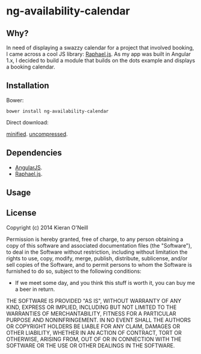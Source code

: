 ng-availability-calendar
========

## Why?

In need of displaying a swazzy calendar for a project that involved booking, I came across a cool JS library: [Raphael.js](https://github.com/DmitryBaranovskiy/raphael). As my app was built in Angular 1.x, I decided to build a module that builds on the dots example and displays a booking calendar.

## Installation

Bower:

```
bower install ng-availability-calendar
```
Direct download:

[minified](https://raw.githubusercontent.com/kieranroneill/ng-availability-calendar/develop/dist/ng-availability-calendar.min.js).
[uncompressed](https://raw.githubusercontent.com/kieranroneill/ng-availability-calendar/develop/dist/ng-availability-calendar.js).

## Dependencies

* [AngularJS](https://ajax.googleapis.com/ajax/libs/angularjs/1.4.9/angular.min.js).
* [Raphael.js](https://raw.githubusercontent.com/DmitryBaranovskiy/raphael/master/raphael-min.js).

## Usage



## License

Copyright (c) 2014 Kieran O'Neill

Permission is hereby granted, free of charge, to any person obtaining a copy of this software and associated documentation files (the "Software"), to deal in the Software without restriction, including without limitation the rights to use, copy, modify, merge, publish, distribute, sublicense, and/or sell copies of the Software, and to permit persons to whom the Software is furnished to do so, subject to the following conditions:

- If we meet some day, and you think this stuff is worth it, you can buy me a beer in return.

THE SOFTWARE IS PROVIDED "AS IS", WITHOUT WARRANTY OF ANY KIND, EXPRESS OR IMPLIED, INCLUDING BUT NOT LIMITED TO THE WARRANTIES OF MERCHANTABILITY, FITNESS FOR A PARTICULAR PURPOSE AND NONINFRINGEMENT. IN NO EVENT SHALL THE AUTHORS OR COPYRIGHT HOLDERS BE LIABLE FOR ANY CLAIM, DAMAGES OR OTHER LIABILITY, WHETHER IN AN ACTION OF CONTRACT, TORT OR OTHERWISE, ARISING FROM, OUT OF OR IN CONNECTION WITH THE SOFTWARE OR THE USE OR OTHER DEALINGS IN THE SOFTWARE.
